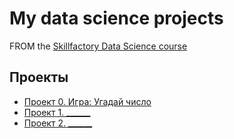 # My data science projects
FROM the [Skillfactory Data Science course](https://skillfactory.ru/data-scientist)

## Проекты

* [Проект 0. Игра: Угадай число](https://github.com/kt-varsak/sf_data_science_varsak/tree/main/project0)
* [Проект 1. ______](____)
* [Проект 2. ______](____)


